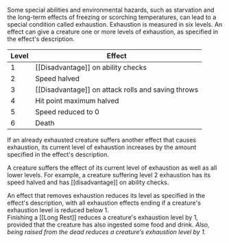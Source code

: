 Some special abilities and environmental hazards, such as starvation and the long-term effects of freezing or scorching temperatures, can lead to a special condition called exhaustion. Exhaustion is measured in six levels. An effect can give a creature one or more levels of exhaustion, as specified in the effect's description.

| Level | Effect                                             |
| ----- | -------------------------------------------------- |
| 1     | [[Disadvantage]] on ability checks                 |
| 2     | Speed halved                                       |
| 3     | [[Disadvantage]] on attack rolls and saving throws |
| 4     | Hit point maximum halved                           |
| 5     | Speed reduced to 0                                 |
| 6     | Death                                              |

If an already exhausted creature suffers another effect that causes exhaustion, its current level of exhaustion increases by the amount specified in the effect's description.

A creature suffers the effect of its current level of exhaustion as well as all lower levels. For example, a creature suffering level 2 exhaustion has its speed halved and has [[disadvantage]] on ability checks.

An effect that removes exhaustion reduces its level as specified in the effect's description, with all exhaustion effects ending if a creature's exhaustion level is reduced below 1.  
Finishing a [[Long Rest]] reduces a creature's exhaustion level by 1, provided that the creature has also ingested some food and drink. *Also, being raised from the dead reduces a creature’s exhaustion level by 1.*